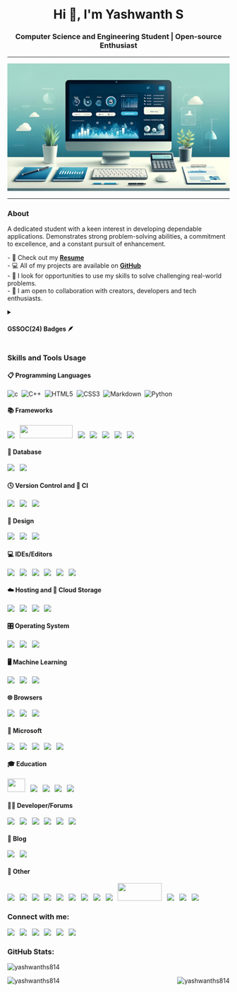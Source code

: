 <h1 align="center">Hi 👋, I'm Yashwanth S</h1>
<h3 align="center">Computer Science and Engineering Student | Open-source Enthusiast</h3>

<hr>

<img src="NatureWithTech.jpg" alt="NatureWithTech" width=1100>

<hr>

<h3 align="left">About</h3>
<p>A dedicated student with a keen interest in developing dependable applications. Demonstrates strong problem-solving abilities, a commitment to excellence, and a constant pursuit of enhancement.</p>
<p>
- 🔭 Check out my <a href="https://drive.google.com/file/d/1bRY40FKWpMLd4DNeZD43V-M4XLFv9BEe/view?usp=drive_link"><b>Resume</b></a><br>
- 💻 All of my projects are available on <a href="https://github.com/yashwanths814/"><b>GitHub</b></a><br>
- 🌱 I look for opportunities to use my skills to solve challenging real-world problems.<br>
- 👯 I am open to collaboration with creators, developers and tech enthusiasts.<br>
</p>
<details>
<summary><h4 align="left">GSSOC(24) Badges 🪶</h4></summary>
<div style='display:flex; align-items⬅️; gap: 10px;' align='left'>
<img src="https://raw.githubusercontent.com/girlscript/gssoc-website-new/main/public/badges/postman.png" width="100px" height="100px" />
  <img src="https://github.com/girlscript/gssoc-website-new/blob/main/public/badges/1.png" width="100px" height="100px" />
  <img src="https://github.com/girlscript/gssoc-website-new/blob/main/public/badges/2.png" width="100px" height="100px" />
  <img src="https://github.com/girlscript/gssoc-website-new/blob/main/public/badges/3.png" width="100px" height="100px" />
  <img src="https://github.com/girlscript/gssoc-website-new/blob/main/public/badges/4.png" width="100px" height="100px" />
  <img src="https://github.com/girlscript/gssoc-website-new/blob/main/public/badges/5.png" width="100px" height="100px" />
</div>
</details>
<h3 align="left">Skills and Tools Usage</h3>

<h4 align="left">📋 Programming Languages</h4>
<p>
<img src="https://img.shields.io/badge/c-%2300599C.svg?style=for-the-badge&logo=c&logoColor=white" alt="c" />&nbsp;
<img src="https://img.shields.io/badge/c++-%2300599C.svg?style=for-the-badge&logo=c%2B%2B&logoColor=white" alt="C++" />&nbsp;
<img src="https://img.shields.io/badge/html5-%23E34F26.svg?style=for-the-badge&logo=html5&logoColor=white" alt="HTML5" />&nbsp;
<img src="https://img.shields.io/badge/css3-%231572B6.svg?style=for-the-badge&logo=css3&logoColor=white" alt="CSS3" />&nbsp;
<img src="https://img.shields.io/badge/markdown-%23000000.svg?style=for-the-badge&logo=markdown&logoColor=white" alt="Markdown" />&nbsp;
<img src="https://img.shields.io/badge/python-3670A0?style=for-the-badge&logo=python&logoColor=ffdd54" alt="Python" />&nbsp;
</p>

<h4 align="left">📚 Frameworks</h4>
<p>
<img src="https://img.shields.io/badge/flask-%23000.svg?style=for-the-badge&logo=flask&logoColor=white"> &nbsp;
<img src="https://flutterflow.io/images/logo_primary_color_onLight.svg" width=120 height=30> &nbsp;
<img src="https://img.shields.io/badge/Anaconda-%2344A833.svg?style=for-the-badge&logo=anaconda&logoColor=white"> &nbsp;
<img src="https://img.shields.io/badge/bootstrap-%238511FA.svg?style=for-the-badge&logo=bootstrap&logoColor=white"> &nbsp;
<img src="https://img.shields.io/badge/FastAPI-005571?style=for-the-badge&logo=fastapi"> &nbsp;
<img src="https://img.shields.io/badge/Flutter-%2302569B.svg?style=for-the-badge&logo=Flutter&logoColor=white"> &nbsp;
<img src="https://img.shields.io/badge/jinja-white.svg?style=for-the-badge&logo=jinja&logoColor=black"> 
</p>

<h4 align="left">💾 Database</h4>
<p>
<img src="https://img.shields.io/badge/MongoDB-%234ea94b.svg?style=for-the-badge&logo=mongodb&logoColor=white"> &nbsp;
<img src="https://img.shields.io/badge/firebase-a08021?style=for-the-badge&logo=firebase&logoColor=ffcd34">
</p>

<h4 align="left">🕓 Version Control and 🔬 CI</h4>
<p>
<img src="https://img.shields.io/badge/git-%23F05033.svg?style=for-the-badge&logo=git&logoColor=white"> &nbsp;
<img src="https://img.shields.io/badge/github-%23121011.svg?style=for-the-badge&logo=github&logoColor=white"> &nbsp;
<img src="https://img.shields.io/badge/github%20actions-%232671E5.svg?style=for-the-badge&logo=githubactions&logoColor=white"> &nbsp;
</p>

<h4 align="left">🎨 Design</h4>
<p>
<img src="https://img.shields.io/badge/adobe%20photoshop-%2331A8FF.svg?style=for-the-badge&logo=adobe%20photoshop&logoColor=white"> &nbsp;
<img src="https://img.shields.io/badge/Canva-%2300C4CC.svg?style=for-the-badge&logo=Canva&logoColor=white"> &nbsp;
<img src="https://img.shields.io/badge/figma-%23F24E1E.svg?style=for-the-badge&logo=figma&logoColor=white">
</p>
<h4 align="left">💻 IDEs/Editors</h4>
<p>
<img src="https://img.shields.io/badge/Visual%20Studio%20Code-0078d7.svg?style=for-the-badge&logo=visual-studio-code&logoColor=white"> &nbsp;
<img src="https://img.shields.io/badge/jupyter-%23FA0F00.svg?style=for-the-badge&logo=jupyter&logoColor=white"> &nbsp;
<img src="https://img.shields.io/badge/Notepad++-90E59A.svg?style=for-the-badge&logo=notepad%2b%2b&logoColor=black"> &nbsp;
<img src="https://img.shields.io/badge/pycharm-143?style=for-the-badge&logo=pycharm&logoColor=black&color=black&labelColor=green"> &nbsp;
<img src="https://img.shields.io/badge/Spyder-838485?style=for-the-badge&logo=spyder%20ide&logoColor=maroon"> &nbsp;
<img src="https://img.shields.io/badge/Replit-DD1200?style=for-the-badge&logo=Replit&logoColor=white"> 
</p>

<h4> ☁️ Hosting and 📂 Cloud Storage</h4>
<p>
<img src="https://img.shields.io/badge/github%20pages-121013?style=for-the-badge&logo=github&logoColor=white"> &nbsp;
<img src="https://img.shields.io/badge/azure-%230072C6.svg?style=for-the-badge&logo=microsoftazure&logoColor=white"> &nbsp;
<img src="https://img.shields.io/badge/Google%20Drive-4285F4?style=for-the-badge&logo=googledrive&logoColor=white"> &nbsp;
<img src="https://img.shields.io/badge/OneDrive-white?style=for-the-badge&logo=Microsoft%20OneDrive&logoColor=0078D4">
</p>

<h4>🎛️ Operating System</h4>
<p>
<img src="https://img.shields.io/badge/Windows-0078D6?style=for-the-badge&logo=windows&logoColor=white"> &nbsp;
<img src="https://img.shields.io/badge/Ubuntu-E95420?style=for-the-badge&logo=ubuntu&logoColor=white"> &nbsp;
<img src="https://img.shields.io/badge/Android-3DDC84?style=for-the-badge&logo=android&logoColor=white">
</p>

<h4 align="left">🖥️ Machine Learning</h4>
<p>
<img src="https://img.shields.io/badge/numpy-%23013243.svg?style=for-the-badge&logo=numpy&logoColor=white"> &nbsp;
<img src="https://img.shields.io/badge/pandas-%23150458.svg?style=for-the-badge&logo=pandas&logoColor=white"> &nbsp;
<img src="https://img.shields.io/badge/Matplotlib-%23ffffff.svg?style=for-the-badge&logo=Matplotlib&logoColor=black"> 
</p>
<h4 align="left">🌐 Browsers</h4>
<p>
<img src="https://img.shields.io/badge/Google%20Chrome-4285F4?style=for-the-badge&logo=GoogleChrome&logoColor=white"> &nbsp;
<img src="https://img.shields.io/badge/Firefox-FF7139?style=for-the-badge&logo=Firefox-Browser&logoColor=white"> &nbsp;
<img src="https://img.shields.io/badge/Edge-0078D7?style=for-the-badge&logo=Microsoft-edge&logoColor=white">
</p>

<h4>🏢 Microsoft</h4>
<p>
<img src="https://img.shields.io/badge/Microsoft-0078D4?style=for-the-badge&logo=microsoft&logoColor=white"> &nbsp;
<img src="https://img.shields.io/badge/Microsoft_Office-D83B01?style=for-the-badge&logo=microsoft-office&logoColor=white"> &nbsp;
<img src="https://img.shields.io/badge/Microsoft_Word-2B579A?style=for-the-badge&logo=microsoft-word&logoColor=white"> &nbsp;
<img src="https://img.shields.io/badge/Microsoft_Excel-217346?style=for-the-badge&logo=microsoft-excel&logoColor=white"> &nbsp;
<img src="https://img.shields.io/badge/Microsoft_PowerPoint-B7472A?style=for-the-badge&logo=microsoft-powerpoint&logoColor=white">
</p>

<h4>🎓 Education</h4>
<p>
<img src="https://avatars.githubusercontent.com/u/77673807?v=4" width=40 height=30> &nbsp;
<img src="https://img.shields.io/badge/Coursera-%230056D2.svg?style=for-the-badge&logo=Coursera&logoColor=white"> &nbsp;
<img src="https://img.shields.io/badge/Freecodecamp-%23123.svg?&style=for-the-badge&logo=freecodecamp&logoColor=green"> &nbsp;
<img src="https://img.shields.io/badge/Microsoft_Learn-258ffa?style=for-the-badge&logo=microsoft&logoColor=white"> &nbsp;
<img src="https://img.shields.io/badge/GeeksforGeeks-gray?style=for-the-badge&logo=geeksforgeeks&logoColor=35914c">
</p>
<h4 align="left">🧑‍💻 Developer/Forums</h4>
<p>
<img src="https://img.shields.io/badge/-Hackerrank-2EC866?style=for-the-badge&logo=HackerRank&logoColor=white"> &nbsp;
<img src="https://img.shields.io/badge/Kaggle-035a7d?style=for-the-badge&logo=kaggle&logoColor=white"> &nbsp;
<img src="https://img.shields.io/badge/HackerEarth-%232C3454.svg?&style=for-the-badge&logo=HackerEarth&logoColor=Blue"> &nbsp;
<img src="https://img.shields.io/badge/Codepen-000000?style=for-the-badge&logo=codepen&logoColor=white"> &nbsp;
<img src="https://img.shields.io/badge/CodeChef-%23964B00.svg?style=for-the-badge&logo=CodeChef&logoColor=white"> &nbsp;
<img src="https://img.shields.io/badge/Codeforces-445f9d?style=for-the-badge&logo=Codeforces&logoColor=white"> 
</p>
<h4 align="left">📝 Blog</h4>
<p>
<img src="https://img.shields.io/badge/Hashnode-2962FF?style=for-the-badge&logo=hashnode&logoColor=white"> &nbsp;
<img src="https://img.shields.io/badge/Medium-12100E?style=for-the-badge&logo=medium&logoColor=white">
</p>

<h4>🥅 Other</h4>
<p>
<img src="https://img.shields.io/badge/-Arduino-00979D?style=for-the-badge&logo=Arduino&logoColor=white"> &nbsp;
<img src="https://img.shields.io/badge/Skype-%2300AFF0.svg?style=for-the-badge&logo=Skype&logoColor=white"> &nbsp;
<img src="https://img.shields.io/badge/Slack-4A154B?style=for-the-badge&logo=slack&logoColor=white"> &nbsp;
<img src="https://img.shields.io/badge/google-4285F4?style=for-the-badge&logo=google&logoColor=white"> &nbsp;
<img src="https://img.shields.io/badge/Zoom-2D8CFF?style=for-the-badge&logo=zoom&logoColor=white"> &nbsp;
<img src="https://img.shields.io/badge/asus-000080.svg?style=for-the-badge&logo=asus&logoColor=white"> &nbsp;
<img src="https://img.shields.io/badge/Motorola-%23E1140A.svg?style=for-the-badge&logo=motorola&logoColor=white"> &nbsp;
<img src="https://img.shields.io/badge/Samsung-%231428A0.svg?style=for-the-badge&logo=samsung&logoColor=white"> &nbsp;
<img src="https://img.shields.io/badge/Wikipedia-%23000000.svg?style=for-the-badge&logo=wikipedia&logoColor=white"> &nbsp;
<img src="https://changehero.io/blog/worldcoin-arkham-controversies/worldcoin-logo.svg" width=100 height=40> &nbsp;
<img src="https://img.shields.io/badge/Bitcoin-000?style=for-the-badge&logo=bitcoin&logoColor=white"> &nbsp;
<img src="https://img.shields.io/badge/Ethereum-3C3C3D?style=for-the-badge&logo=Ethereum&logoColor=white"> &nbsp;
<img src="https://img.shields.io/badge/Yahoo!-6001D2?style=for-the-badge&logo=Yahoo!&logoColor=white">
</p>

<h3 align="left">Connect with me:</h3>
<p>
<a href="https://discord.com/channels/yashwanths814"><img src="https://img.shields.io/badge/Discord-%235865F2.svg?style=for-the-badge&logo=discord&logoColor=white"></img></a> &nbsp;
<a href="mailto:yashwanths814@gmail.com?subject=[GitHub]%20Source%20Han%20Sans"><img src="https://img.shields.io/badge/Gmail-D14836?style=for-the-badge&logo=gmail&logoColor=white"></img></a> &nbsp;
<a href="https://www.linkedin.com/in/yashwanths814/"><img src="https://img.shields.io/badge/linkedin-%230077B5.svg?style=for-the-badge&logo=linkedin&logoColor=white"></img></a> &nbsp;
<a href="https://linktr.ee/yashwanths814"><img src="https://img.shields.io/badge/linktree-1de9b6?style=for-the-badge&logo=linktree&logoColor=white"></img></a> &nbsp;
<a href="https://twitter.com/yashwanths814"><img src="https://img.shields.io/badge/X-%23000000.svg?style=for-the-badge&logo=X&logoColor=white"></img></a> &nbsp;
<a href="https://www.instagram.com/yashwanths814"><img src="https://img.shields.io/badge/Instagram-%23E4405F.svg?style=for-the-badge&logo=Instagram&logoColor=white"></img></a> &nbsp;
</p>

<h3 align="left">GitHub Stats:</h3>

<p align="left"><img src="https://komarev.com/ghpvc/?username=yashwanths814&label=Profile%20views&color=0e75b6&style=flat" alt="yashwanths814"/></p>
<p><img align="left" src="https://github-readme-stats.vercel.app/api?username=yashwanths814&show_icons=true&locale=en" alt="yashwanths814"/>
<img align="right" src="https://github-readme-streak-stats.herokuapp.com/?user=yashwanths814&" alt="yashwanths814" /></p>
<br>




